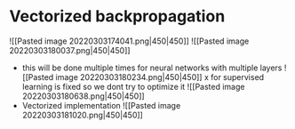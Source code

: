 # Vectorized backpropagation
![[Pasted image 20220303174041.png|450|450]]
![[Pasted image 20220303180037.png|450|450]]
- this will be done multiple times for neural networks with multiple layers
![[Pasted image 20220303180234.png|450|450]]
x for supervised learning is fixed so we dont try to optimize it
![[Pasted image 20220303180638.png|450|450]]
- Vectorized implementation
![[Pasted image 20220303181020.png|450|450]]